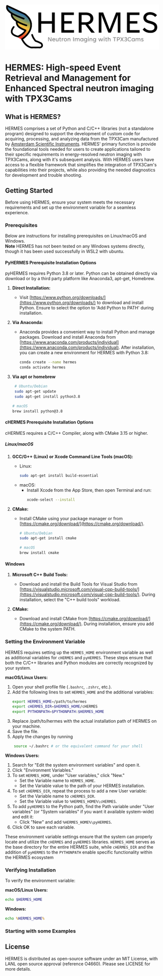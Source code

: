 ![HERMES](images/HERMES.jpg)
# HERMES: High-speed Event Retrieval and Management for Enhanced Spectral neutron imaging with TPX3Cams #

## What is HERMES? ##
HERMES comprises a set of Python and C/C++ libraries (not a standalone program) designed to support the development of custom code for acquiring, processing, and analyzing data from the TPX3Cam manufactured by [Amsterdam Scientific Instruments](https://www.amscins.com/buy-here/tpx3cam/ "ASI TPX3Cam"). HERMES' primary function is provide the foundational tools needed for users to create applications tailored to their specific requirements in energy-resolved neutron imaging with TPX3Cams, along with it's subsequent analysis. With HERMES users have access to a flexible framework that simplifies the integration of TPX3Cam's capabilities into their projects, while also providing the needed diagnostics for development and trouble shooting. 

## Getting Started ## 
Before using HERMES, ensure your system meets the necessary requirements and set up the environment variable for a seamless experience.


### Prerequisites ###
Below are instructions for installing prerequisites on Linux/macOS and Windows.  
**Note** HERMES has not been tested on any Windows systems directly, though it has been used successfully in WSL2 with ubuntu.  

#### PyHERMES Prerequisite Installation Options ####
pyHERMES requires Python 3.8 or later. Python can be obtained directly via download or by a third party platform like Anaconda3, apt-get, Homebrew. 
1. **Direct Installation:**
   - Visit [https://www.python.org/downloads/](https://www.python.org/downloads/) to download and install Python. Ensure to select the option to 'Add Python to PATH' during installation.

2. **Via Anaconda:**
   - Anaconda provides a convenient way to install Python and manage packages. Download and install Anaconda from [https://www.anaconda.com/products/individual](https://www.anaconda.com/products/individual). After installation, you can create a new environment for HERMES with Python 3.8:
     ```sh
     conda create --name hermes
     conda activate hermes
     ```
3. **Via apt or homebrew** 
    ```sh
     # Ubuntu/Debian
     sudo apt-get update
     sudo apt-get install python3.8
     ```
     ```sh
     # macOS
     brew install python@3.8
     ```
    
#### cHERMES Prerequisite Installation Options ###
cHERMES requires a C/C++ Compiler, along with CMake 3.15 or higher.
##### Linux/macOS #####

1. **GCC/G++ (Linux) or Xcode Command Line Tools (macOS):**
   - Linux:
     ```sh
     sudo apt-get install build-essential
     ```
   - macOS:
     - Install Xcode from the App Store, then open Terminal and run:
       ```sh
       xcode-select --install
       ```

2. **CMake:**
   - Install CMake using your package manager or from [https://cmake.org/download/](https://cmake.org/download/).
     ```sh
     # Ubuntu/Debian
     sudo apt-get install cmake
     ```
     ```sh
     # macOS
     brew install cmake
     ```
#### Windows ####
1. **Microsoft C++ Build Tools:**
   - Download and install the Build Tools for Visual Studio from [https://visualstudio.microsoft.com/visual-cpp-build-tools/](https://visualstudio.microsoft.com/visual-cpp-build-tools/). During installation, select the "C++ build tools" workload.

2. **CMake:**
   - Download and install CMake from [https://cmake.org/download/](https://cmake.org/download/). During installation, ensure you add CMake to the system PATH.


### Setting the Environment Variable ###
HERMES requires setting up the `HERMES_HOME` environment variable as well as additional variables for `cHERMES` and `pyHERMES`. These steps ensure that both the C/C++ libraries and Python modules are correctly recognized by your system.

**macOS/Linux Users:**
1. Open your shell profile file (`.bashrc`, `.zshrc`, etc.).
2. Add the following lines to set `HERMES_HOME` and the additional variables:
   ```sh
   export HERMES_HOME=/path/to/hermes
   export cHERMES_DIR=$HERMES_HOME/cHERMES
   export PYTHONPATH=$PYTHONPATH:$HERMES_HOME
   ```
3. Replace /path/to/hermes with the actual installation path of HERMES on your machine.
4. Save the file.
5. Apply the changes by running 
```sh 
    source ~/.bashrc # or the equivalent command for your shell
```

**Windows Users:**

1. Search for "Edit the system environment variables" and open it.
2. Click "Environment Variables."
3. To set `HERMES_HOME`, under "User variables," click "New."
    - Set the Variable name to `HERMES_HOME`.
    - Set the Variable value to the path of your HERMES installation.
4. To set `cHERMES_DIR`, repeat the process to add a new User variable:
    - Set the Variable name to `cHERMES_DIR`.
    - Set the Variable value to `%HERMES_HOME%\cHERMES`.
5. To add `pyHERMES` to the Python path, find the Path variable under "User variables" (or "System variables" if you want it available system-wide) and edit it:
    - Click "New" and add `%HERMES_HOME%\pyHERMES`.
6. Click OK to save each variable.

These environment variable settings ensure that the system can properly locate and utilize the `cHERMES` and `pyHERMES` libraries. `HERMES_HOME` serves as the base directory for the entire HERMES suite, while `cHERMES_DIR` and the addition of `pyHERMES` to the `PYTHONPATH` enable specific functionality within the HERMES ecosystem

### Verifying Installation ###

To verify the environment variable:

**macOS/Linux Users:**
```sh
echo $HERMES_HOME
```

**Windows:**

```cmd
echo %HERMES_HOME%
```

### Starting with some Examples ###


## License ## 
HERMES is distributed as open-source software under an MIT License, with LANL open source approval (reference O4660). Please see LICENSE for more details. 